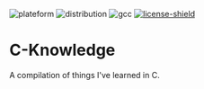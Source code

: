 [plateform]: https://img.shields.io/badge/Platefrom-Linux-lightgray
[distribution]: https://img.shields.io/badge/Distribution-Ubuntu%2016.04%20LTS-coral
[gcc]: https://img.shields.io/badge/GCC%20version-5.4.0-blue
[license]: https://github.com/Azzerial/c-knowledge/tree/master/LICENSE
[license-shield]: https://img.shields.io/badge/License-Apache--2.0-lightgray

![plateform]
![distribution]
![gcc]
[ ![license-shield][] ][license]

# C-Knowledge
A compilation of things I've learned in C.
